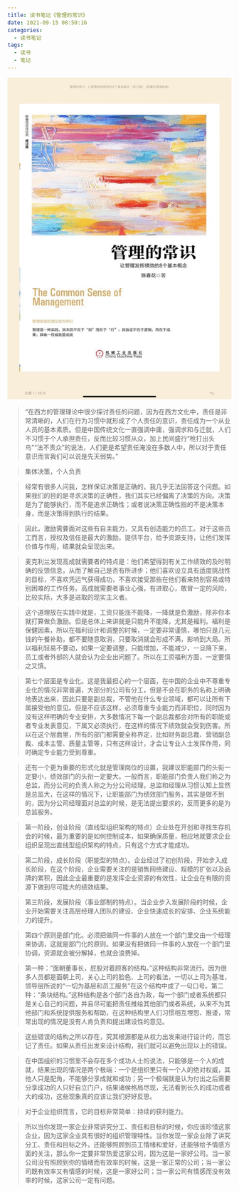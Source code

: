 ```yaml
---
title: 读书笔记《管理的常识》
date: 2021-09-15 08:50:16
categories:
  - 读书笔记
tags:
  - 读书
  - 笔记
---
```


![The Common Sense of Management](/asset/the-common-sense-of-management.jpeg)

> “在西方的管理理论中很少探讨责任的问题，因为在西方文化中，责任是非常清晰的，人们在行为习惯中就形成了个人责任的意识，责任成为一个从业人员的基本素质。但是中国传统文化一直强调中庸，强调求和与迁就，人们不习惯于个人承担责任，反而比较习惯从众，加上民间盛行“枪打出头鸟”“法不责众”的说法，人们更是希望责任淹没在多数人中，所以对于责任意识而言我们可以说是先天弱势。”

> 集体决策，个人负责

<!-- more -->

> 经常有很多人问我，怎样保证决策是正确的，我几乎无法回答这个问题。如果我们的目的是寻求决策的正确性，我们其实已经偏离了决策的方向。决策是为了能够执行，而不是追求正确性；或者说决策正确性指的不是决策本身，而是决策得到执行的结果。

> 因此，激励需要面对这些有自主能力，又具有创造能力的员工。对于这些员工而言，授权及信任是最大的激励。提供平台，给予资源支持，让他们发挥价值与作用，结果就会呈现出来。

> 麦克利兰发现高成就需要者的特点是：他们希望得到有关工作绩效的及时明确的反馈信息，从而了解自己是否有所进步；他们喜欢设立具有适度挑战性的目标，不喜欢凭运气获得成功，不喜欢接受那些在他们看来特别容易或特别困难的工作任务。高成就需要者事业心强，有进取心，敢冒一定的风险，比较实际，大多是进取的现实主义者。

 
> 这个道理放在实践中就是，工资只能涨不能降，一降就是负激励，除非你本就打算做负激励。但是总体上来讲就是只能升不能降，尤其是福利。福利是保健因素，所以在福利设计和调整的时候，一定要非常谨慎，哪怕只是几元钱的午餐补助，都不要随意取消，只要取消就会形成不满，影响到大局。所以福利轻易不要动，如果一定要调整，只能增加，不能减少，一旦降下来，员工或者外部的人就会认为企业出问题了。所以在工资福利方面，一定要慎之又慎。

> 第七个层面是专业化。这是我最担心的一个层面，在中国的企业中不尊重专业化的情况非常普遍，大部分的公司有分工，但是不会在职务的名称上明确地表达出来，因此只要是副总裁，不管他在什么专业领域，都可以让所有下属接受他的意见。但是不应该这样，必须尊重专业能力而非职位，同时因为没有这样明确的专业安排，大多数情况下每一个副总裁都会对所有的职能或者专业发表意见，下属又必须执行，在这样的情况下绩效就会受到伤害。所以在这个层面里，所有的部门都需要全称界定，比如财务副总裁、营销副总裁、成本主管、质量主管等，只有这样设计，才会让专业人士发挥作用，同时确定专业能力受到尊重。

> 还有一个更为重要的形式化就是管理岗位的设置，我建议职能部门的头衔一定要小，绩效部门的头衔一定要大。一般而言，职能部门负责人我们称之为总监，而分公司的负责人称之为分公司经理，总监和经理从习惯认知上显然是总监大，在这样的情况下，让职能部门为绩效部门服务，其实是做不到的，因为分公司经理面对总监的时候，是无法提出要求的，反而更多的是为总监服务。

> 第一阶段，创业阶段（直线型组织架构的特点）企业处在开创和寻找生存机会的时候，最为重要的是如何控制成本，如果确保质量，相应地就要求企业组织呈现出直线型组织架构的特点，只有这个方式才能成功。

> 第二阶段，成长阶段（职能型的特点）。企业经过了初创阶段，开始步入成长阶段，在这个阶段，企业需要关注的是销售网络建设、规模的扩张以及品牌的累积，因此企业最重要的是发挥企业资源的有效性，让企业在有限的资源下做到尽可能大的绩效结果。

> 第三阶段，发展阶段（事业部制的特点）。当企业步入发展阶段的时候，企业开始需要关注高层经理人团队的建设、企业快速成长的安排、企业系统能力的提升。

> 第四个原则是部门化。必须把做同一件事的人放在一个部门里交由一个经理来协调，这就是部门化的原则。如果没有把做同一件事的人放在一个部门里协调，资源就会被分解掉，也就会浪费掉。


> 第一种：“面朝董事长，屁股对着顾客的结构。”这种结构非常流行。因为很多人员都是面朝上司，关心上司的脸色、上司的看法，一切以上司为基准，领导层所说的“一切为基层和员工服务”在这个结构中成了一句口号。第二种：“条块结构。”这种结构是各个部门各自为政，每一个部门或者系统都只是关心自己的问题，并且尽可能把责任推给其他部门或者系统，从来不为其他部门和系统提供服务和帮助，在这种结构里人们习惯相互埋怨、推诿，常常出现的情况是没有人肯负责和提出建设性的意见。

> 这些错误的结构之所以存在，究其根源都是从权力出发来进行设计的，而忘记了责任。如果从责任出发来设计结构，我们就可以避免出现以上的错误。

> 在中国组织的习惯里不会存在多个成功人士的说法，只能够是一个人的成就，结果出现的情况是两个极端：一个是组织里只有一个人的绝对权威，其他人只是配角，不能够分享成就和成功；另一个极端就是认为付出之后需要分享成功的人只好自立门户，结果诸侯格局尽现，无法看到长久的成功或者大的成功，这些现象真的应该让我们好好反思。

> 对于企业组织而言，它的目标非常简单：持续的获利能力。

> 所以当你发现一家企业非常讲究分工、责任和目标的时候，你应该珍惜这家企业，因为这家企业具有很好的组织管理特性。当你发现一家企业除了讲究分工、责任和目标之外，还能够照顾到员工情绪和爱好，还能够给予情感方面的关注，那么你一定要非常热爱这家公司，因为这是一家好公司。当一家公司没有照顾到你的情绪而有效率的时候，这是一家正常的公司；当一家公司既有效率又有情感的时候，这是一家好公司；当一家公司有情感而没有效率的时候，这家公司一定有问题。